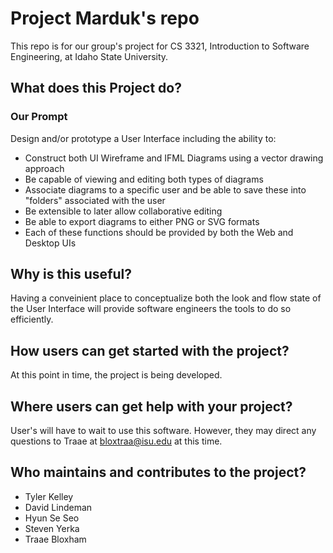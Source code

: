 # Project Marduk's repo

This repo is for our group's project for CS 3321, Introduction to Software Engineering, at Idaho State University.

## What does this Project do?
### Our Prompt
Design and/or prototype a User Interface including the ability to:
- Construct both UI Wireframe and IFML Diagrams using a vector drawing approach
- Be capable of viewing and editing both types of diagrams
- Associate diagrams to a specific user and be able to save these into "folders" associated with the user
- Be extensible to later allow collaborative editing
- Be able to export diagrams to either PNG or SVG formats
- Each of these functions should be provided by both the Web and Desktop UIs


## Why is this useful?

Having a conveinient place to conceptualize both the look and flow state of the User Interface will provide software engineers the tools to do so efficiently.

## How users can get started with the project?

At this point in time, the project is being developed. 

## Where users can get help with your project?

User's will have to wait to use this software. However, they may direct any questions to Traae at bloxtraa@isu.edu at this time.

## Who maintains and contributes to the project?

- Tyler Kelley
- David Lindeman
- Hyun Se Seo
- Steven Yerka
- Traae Bloxham
